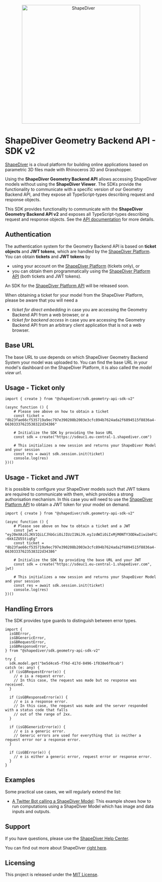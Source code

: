 <p align="center">
  <a href="https://www.shapediver.com/">
    <img src="https://sduse1-assets.shapediver.com/production/assets/img/navbar_logo.png" alt="ShapeDiver" width="392" />
  </a>
</p>

# ShapeDiver Geometry Backend API - SDK v2
[ShapeDiver](https://www.shapediver.com/) is a cloud platform for building online applications based on parametric 3D files made with Rhinoceros 3D and Grasshopper.

Using the **ShapeDiver Geometry Backend API** allows accessing ShapeDiver models without using the **ShapeDiver Viewer**.
The SDKs provide the functionality to communicate with a specific version of our Geometry Backend API, and they expose all TypeScript-types describing request and response objects.

This SDK provides functionality to communicate with the **ShapeDiver Geometry Backend API v2** and exposes all TypeScript-types describing request and response objects.
See the [API documentation](https://sdeuc1.eu-central-1.shapediver.com/api/v2/docs/) for more details.

## Authentication
The authentication system for the Geometry Backend API is based on **ticket objects** and **JWT tokens**, which are handled by the [ShapeDiver Platform](https://www.shapediver.com/app/).
You can obtain **tickets** and **JWT tokens** by
 
* using your account on the [ShapeDiver Platform](https://www.shapediver.com/app/) (tickets only), or
* you can obtain them programmatically using the [ShapeDiver Platform API](https://app.shapediver.com/api/documentation) (both tickets and JWT tokens).

An SDK for the [ShapeDiver Platform API](https://app.shapediver.com/api/documentation) will be released soon. 

When obtaining a ticket for your model from the ShapeDiver Platform, please be aware that you will need a 

* _ticket for direct embedding_ in case you are accessing the Geometry Backend API from a web browser, or a
* _ticket for backend access_ in case you are accessing the Geometry Backend API from an arbitrary client application that is not a web browser.

## Base URL
The base URL to use depends on which ShapeDiver Geometry Backend System your model was uploaded to.
You can find the base URL in your model's dashboard on the ShapeDiver Platform, it is also called the _model view url_.

## Usage - Ticket only

```
import { create } from "@shapediver/sdk.geometry-api-sdk-v2"

(async function () {
    # Please see above on how to obtain a ticket
    const ticket = "8b23fae66cf535719a9ec797e390208b2003e3cfc894b7624ada2f6894515f8836a4-66303337623538322d34386"
    
    # Initialize the SDK by providing the base URL 
    const sdk = create("https://sdeuc1.eu-central-1.shapediver.com")
    
    # This initializes a new session and returns your ShapeDiver Model and your session
    const res = await sdk.session.init(ticket)
    console.log(res)
})()
```

## Usage - Ticket and JWT
It is possible to configure your ShapeDiver models such that JWT tokens are required to communicate with them, which provides a strong authorisation mechanism.
In this case you will need to use the [ShapeDiver Platform API](https://app.shapediver.com/api/documentation) to obtain a JWT token for your model on demand.

```
import { create } from "@shapediver/sdk.geometry-api-sdk-v2"

(async function () {
    # Please see above on how to obtain a ticket and a JWT
    const jwt = "eyJ0eXAiOiJKV1QiLCJhbGciOiJIUzI1NiJ9.eyJzdWIiOiIxMjM0NTY3ODkwIiwibmFtZSI6Ikp1c3QgYSB0ZXN0IiwiaWF0IjoxNjE4OTExMjcxLCJleHAiOjE2MTg5MTQ4OTcsImp0aSI6IjYzMjA3ODE3LWJiNWQtNDY3Zi04NzRkLWM4N2EyYzAxYmZlZCJ9.S5Ps_Fx5p6aJxdBOJMBKgpf2SIlp--6kkIZU55tiqEg"
    const ticket = "8b23fae66cf535719a9ec797e390208b2003e3cfc894b7624ada2f6894515f8836a4-66303337623538322d34386"
    
    # Initialize the SDK by providing the base URL and your JWT 
    const sdk = create("https://sdeuc1.eu-central-1.shapediver.com", jwt)
    
    # This initializes a new session and returns your ShapeDiver Model and your session
    const res = await sdk.session.init(ticket)
    console.log(res)
})()
```

## Handling Errors
The SDK provides type guards to distinguish between error types.

```
import {
  isGBError,
  isGBGenericError,
  isGBRequestError,
  isGBResponseError,
} from "@shapediver/sdk.geometry-api-sdk-v2"

try {
  sdk.model.get("be5d4ce5-f76d-417d-8496-1f038e6f0cab")
catch (e: any) {
  if (isGBRequestError(e)) {
    // e is a request error.
    // In this case, the request was made but no response was received.
  }

  if (isGBResponseError(e)) {
    // e is a response error.
    // In this case, the request was made and the server responded with a status code that falls
    // out of the range of 2xx.
  }

  if (isGBGenericError(e)) {
    // e is a generic error.
    // Generic errors are used for everything that is neither a request error nor a response error.
  }

  if (isGBError(e)) {
    // e is either a generic error, request error or response error.
  }
}
```

## Examples
Some practical use cases, we will regularly extend the list: 

* [A Twitter Bot calling a ShapeDiver Model](https://github.com/shapediver/ServerlessExample-TwitterBot):
  This example shows how to run computations using a ShapeDiver Model which has image and data inputs and outputs.

## Support
If you have questions, please use the [ShapeDiver Help Center](https://help.shapediver.com/).

You can find out more about ShapeDiver [right here](https://www.shapediver.com/).

## Licensing
This project is released under the [MIT License](https://github.com/shapediver/GeometryBackendSdkTypeScript/blob/master/packages/sdk.geometry-api-sdk-v2/LICENSE).
